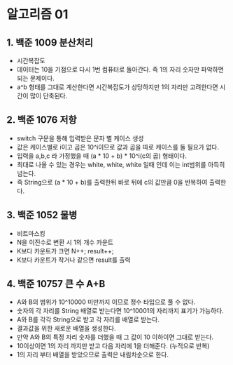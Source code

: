 알고리즘 01
=

## 1. 백준 1009 분산처리
- 시간복잡도
- 데이터는 10을 기점으로 다시 1번 컴퓨터로 돌아간다. 즉 1의 자리 숫자만 파악하면 되는 문제이다.
- a^b 형태를 그대로 계산한다면 시간복잡도가 상당하지만 1의 자리만 고려한다면 시간이 많이 단축된다.

## 2. 백준 1076 저항
- switch 구문을 통해 입력받은 문자 별 케이스 생성
- 값은 케이스별로 i이고 곱은 10^i이므로 값과 곱을 따로 케이스를 둘 필요가 없다.
- 입력을 a,b,c 라 가정했을 때 (a * 10 + b) * 10^i(c의 곱) 형태이다.
- 최대로 나올 수 있는 경우는 white, white, white 일때 인데 이는 int범위를 아득히 넘는다.
- 즉 String으로 (a * 10 + b)를 출력한뒤 바로 뒤에 c의 값만큼 0을 반복하여 출력한다.

## 3. 백준 1052 물병
- 비트마스킹
- N을 이진수로 변환 시 1의 개수 카운트
- K보다 카운트가 크면 N++; result++;
- K보다 카운트가 작거나 같으면 result를 출력

## 4. 백준 10757 큰 수 A+B
- A와 B의 범위가 10^10000 미만까지 이므로 정수 타입으로 풀 수 없다.
- 숫자의 각 자리를 String 배열로 받는다면 10^10001의 자리까지 표기가 가능하다.
- A와 B를 각각 String으로 받고 각 자리를 배열로 받는다.
- 결과값을 위한 새로운 배열을 생성한다.
- 만약 A와 B의 특정 자리 숫자를 더했을 때 그 값이 10 이하이면 그대로 받는다.
- 10이상이면 1의 자리 까지만 받고 다음 자리에 1을 더해준다. (누적으로 반복)
- 1의 자리 부터 배열을 받았으므로 출력은 내림차순으로 한다.


